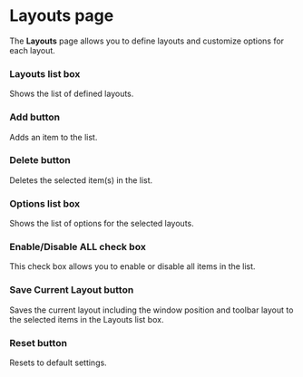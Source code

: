 # Layouts page

The **Layouts** page allows you to define layouts and customize options for each layout.

### Layouts list box

Shows the list of defined layouts.

### Add button

Adds an item to the list.

### Delete button

Deletes the selected item(s) in the list.

### Options list box

Shows the list of options for the selected layouts.

### Enable/Disable ALL check box

This check box allows you to enable or disable all items in the list.

### Save Current Layout button

Saves the current layout including the window position and toolbar layout to the selected items in the Layouts list box.

### Reset button

Resets to default settings.

